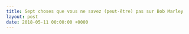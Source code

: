 ```yaml
---
title: Sept choses que vous ne savez (peut-être) pas sur Bob Marley
layout: post
date: 2018-05-11 00:00:00 +0000
---
```

